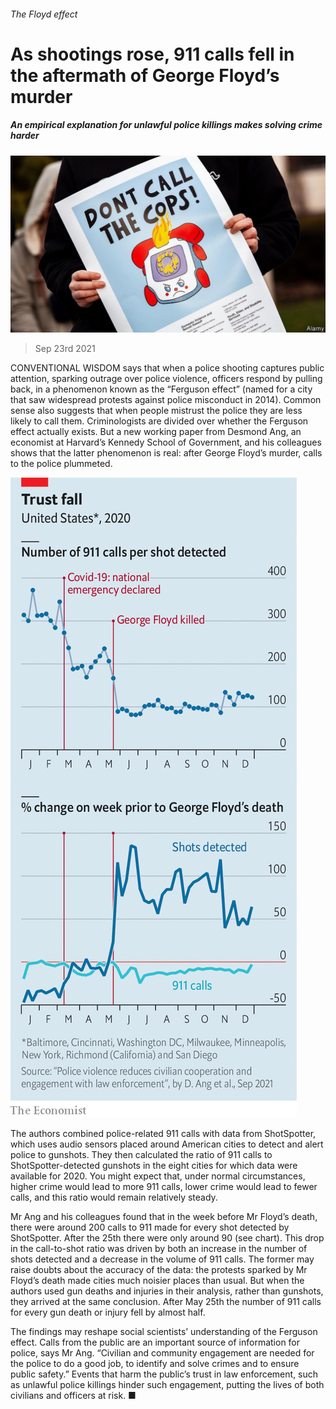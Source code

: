 ###### The Floyd effect

# As shootings rose, 911 calls fell in the aftermath of George Floyd’s murder 

##### An empirical explanation for unlawful police killings makes solving crime harder 

![image](images/20210925_usp502.jpg) 

> Sep 23rd 2021 

CONVENTIONAL WISDOM says that when a police shooting captures public attention, sparking outrage over police violence, officers respond by pulling back, in a phenomenon known as the “Ferguson effect” (named for a city that saw widespread protests against police misconduct in 2014). Common sense also suggests that when people mistrust the police they are less likely to call them. Criminologists are divided over whether the Ferguson effect actually exists. But a new working paper from Desmond Ang, an economist at Harvard’s Kennedy School of Government, and his colleagues shows that the latter phenomenon is real: after George Floyd’s murder, calls to the police plummeted.

![image](images/20210925_USC962_0.png) 


The authors combined police-related 911 calls with data from ShotSpotter, which uses audio sensors placed around American cities to detect and alert police to gunshots. They then calculated the ratio of 911 calls to ShotSpotter-detected gunshots in the eight cities for which data were available for 2020. You might expect that, under normal circumstances, higher crime would lead to more 911 calls, lower crime would lead to fewer calls, and this ratio would remain relatively steady.


Mr Ang and his colleagues found that in the week before Mr Floyd’s death, there were around 200 calls to 911 made for every shot detected by ShotSpotter. After the 25th there were only around 90 (see chart). This drop in the call-to-shot ratio was driven by both an increase in the number of shots detected and a decrease in the volume of 911 calls. The former may raise doubts about the accuracy of the data: the protests sparked by Mr Floyd’s death made cities much noisier places than usual. But when the authors used gun deaths and injuries in their analysis, rather than gunshots, they arrived at the same conclusion. After May 25th the number of 911 calls for every gun death or injury fell by almost half.

The findings may reshape social scientists’ understanding of the Ferguson effect. Calls from the public are an important source of information for police, says Mr Ang. “Civilian and community engagement are needed for the police to do a good job, to identify and solve crimes and to ensure public safety.” Events that harm the public’s trust in law enforcement, such as unlawful police killings hinder such engagement, putting the lives of both civilians and officers at risk. ■

